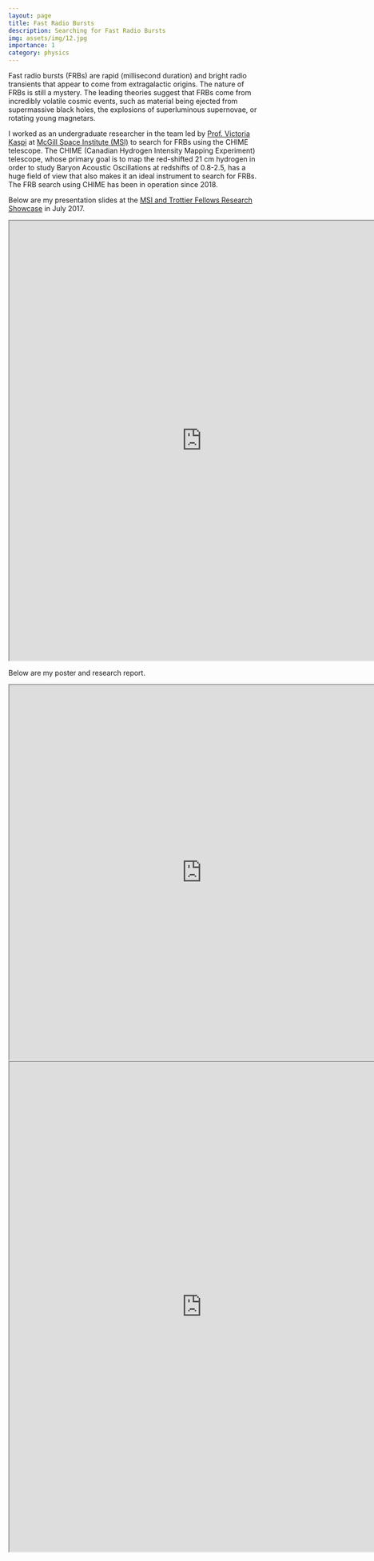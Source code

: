 ```yaml
---
layout: page
title: Fast Radio Bursts
description: Searching for Fast Radio Bursts
img: assets/img/12.jpg
importance: 1
category: physics
---
```


Fast radio bursts (FRBs) are rapid (millisecond duration) and bright radio transients that appear to come from extragalactic origins. The nature of FRBs is still a mystery. The leading theories suggest that FRBs come from incredibly volatile cosmic events, such as material being ejected from supermassive black holes, the explosions of superluminous supernovae, or rotating young magnetars.

I worked as an undergraduate researcher in the team led by <a href="https://www.physics.mcgill.ca/~vkaspi/">Prof. Victoria Kaspi</a> at <a href="https://msi.mcgill.ca/">McGill Space Institute (MSI)</a> to search for FRBs using the CHIME telescope. The CHIME (Canadian Hydrogen Intensity Mapping Experiment) telescope, whose primary goal is to map the red-shifted 21 cm hydrogen in order to study Baryon Acoustic Oscillations at redshifts of 0.8-2.5, has a huge field of view that also makes it an ideal instrument to search
for FRBs. The FRB search using CHIME has been in operation since 2018.

Below are my presentation slides at the <a href="https://msi.mcgill.ca/index.php?mact=LISESeminars,cntnt01,detail,0&cntnt01item=msi-and-trottier-fellows-research-showcase&cntnt01returnid=61">MSI and Trottier Fellows Research Showcase</a> in July 2017.

<iframe src="https://drive.google.com/file/d/1VbUdTCKCbIOoMJA2oU0kqhYx4siZzHJG/preview" width="770" height="880" allow="autoplay"></iframe>

Below are my poster and research report.
<iframe src="https://drive.google.com/file/d/11x9Hg3D7xLCSAuVjiHH9nyJQzt2FH6yC/preview" width="770" height="750" allow="autoplay"></iframe>
<iframe src="https://drive.google.com/file/d/1v2z-tE1cPWruCcda4GEv5zX6XirsjKNb/preview" width="770" height="980" allow="autoplay"></iframe>

